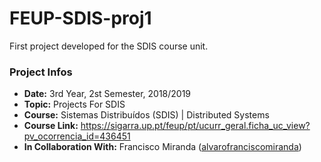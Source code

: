 # FEUP-SDIS-proj1
First project developed for the SDIS course unit.

### Project Infos
* **Date:** 3rd Year, 2st Semester, 2018/2019
* **Topic:** Projects For SDIS
* **Course:** Sistemas Distribuídos (SDIS) | Distributed Systems
* **Course Link:** https://sigarra.up.pt/feup/pt/ucurr_geral.ficha_uc_view?pv_ocorrencia_id=436451
* **In Collaboration With:** Francisco Miranda ([alvarofranciscomiranda](https://github.com/alvarofranciscomiranda))
